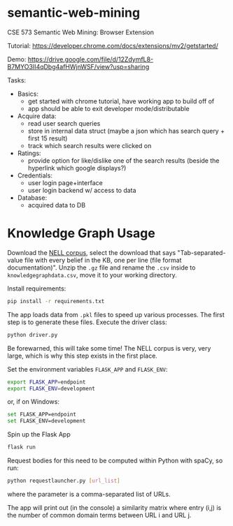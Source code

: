 # semantic-web-mining
CSE 573 Semantic Web Mining: Browser Extension

Tutorial:
https://developer.chrome.com/docs/extensions/mv2/getstarted/

Demo:
https://drive.google.com/file/d/12ZdymfL8-B7MYO3II4qDbg4afHWjnWSF/view?usp=sharing

Tasks:
- Basics: 
    - get started with chrome tutorial, have working app to build off of
    - app should be able to exit developer mode/distributable  
- Acquire data:
    - read user search queries
    - store in internal data struct (maybe a json which has search query + first 15 result)
    - track which search results were clicked on
- Ratings:
    - provide option for like/dislike one of the search results (beside the hyperlink which google displays?)
- Credentials:
    - user login page+interface
    - user login backend w/ access to data
- Database:
    - acquired data to DB

# Knowledge Graph Usage
Download the [NELL corpus](http://rtw.ml.cmu.edu/rtw/resources), select the download that says "Tab-separated-value file with every belief in the KB, one per line (file format documentation)". Unzip the `.gz` file and rename the `.csv` inside to `knowledgegraphdata.csv`, move it to your working directory.

Install requirements:

```bash
pip install -r requirements.txt
```

The app loads data from `.pkl` files to speed up various processes. The first step is to generate these files. Execute the driver class:

```bash
python driver.py
```

Be forewarned, this will take some time! The NELL corpus is very, very large, which is why this step exists in the first place. 

Set the environment variables `FLASK_APP` and `FLASK_ENV`: 

```bash
export FLASK_APP=endpoint
export FLASK_ENV=development
```

or, if on Windows:

```bash
set FLASK_APP=endpoint
set FLASK_ENV=development
```

Spin up the Flask App

```bash
flask run
```

Request bodies for this need to be computed within Python with spaCy, so run:

```bash
python requestlauncher.py [url_list]
```

where the parameter is a comma-separated list of URLs.

The app will print out (in the console) a similarity matrix where entry (i,j) is the number of common domain terms between URL i and URL j.

